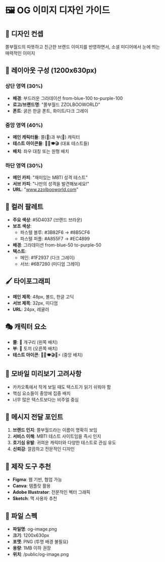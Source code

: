 # 🖼️ OG 이미지 디자인 가이드

## 🎯 디자인 컨셉
쫄부월드의 따뜻하고 친근한 브랜드 이미지를 반영하면서, 소셜 미디어에서 눈에 띄는 매력적인 이미지

## 📐 레이아웃 구성 (1200x630px)

### 상단 영역 (30%)
- **배경**: 부드러운 그라데이션 from-blue-100 to-purple-100
- **로고/브랜드명**: "쫄부월드 ZZOLBOOWORLD"
- **폰트**: 굵은 한글 폰트, 화이트/다크 그레이

### 중앙 영역 (40%)
- **메인 캐릭터들**: 쫄(🐸)과 부(🐰) 캐릭터
- **테스트 아이콘들**: 🦕🐱🍽️🎬 (대표 테스트들)
- **배치**: 좌우 대칭 또는 원형 배치

### 하단 영역 (30%)
- **메인 카피**: "재미있는 MBTI 성격 테스트"
- **서브 카피**: "나만의 성격을 발견해보세요!"
- **URL**: "www.zzolbooworld.com"

## 🎨 컬러 팔레트
- **주요 색상**: #5D4037 (브랜드 브라운)
- **보조 색상**: 
  - 파스텔 블루: #3B82F6 → #8B5CF6
  - 파스텔 퍼플: #A855F7 → #EC4899
- **배경**: 그라데이션 from-blue-50 to-purple-50
- **텍스트**: 
  - 메인: #1F2937 (다크 그레이)
  - 서브: #6B7280 (미디엄 그레이)

## 🖌️ 타이포그래피
- **메인 제목**: 48px, 볼드, 한글 고딕
- **서브 제목**: 32px, 미디엄
- **URL**: 24px, 레귤러

## 🎭 캐릭터 요소
- **쫄**: 🐸 개구리 (왼쪽 배치)
- **부**: 🐰 토끼 (오른쪽 배치)
- **테스트 아이콘**: 🦕🐱🍽️🎬🎨⚡ (중앙 배치)

## 📱 모바일 미리보기 고려사항
- 카카오톡에서 작게 보일 때도 텍스트가 읽기 쉬워야 함
- 핵심 요소들이 중앙에 집중 배치
- 너무 많은 텍스트보다는 비주얼 중심

## 🎯 메시지 전달 포인트
1. **브랜드 인지**: 쫄부월드라는 이름이 명확히 보임
2. **서비스 이해**: MBTI 테스트 사이트임을 즉시 인지
3. **호기심 유발**: 귀여운 캐릭터와 다양한 테스트로 관심 유도
4. **신뢰감**: 깔끔하고 전문적인 디자인

## 🔧 제작 도구 추천
- **Figma**: 웹 기반, 협업 가능
- **Canva**: 템플릿 활용
- **Adobe Illustrator**: 전문적인 벡터 그래픽
- **Sketch**: 맥 사용자 추천

## 📏 파일 스펙
- **파일명**: og-image.png
- **크기**: 1200x630px
- **포맷**: PNG (투명 배경 불필요)
- **용량**: 1MB 이하 권장
- **위치**: /public/og-image.png
